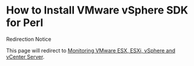 # How to Install VMware vSphere SDK for Perl

Redirection Notice

This page will redirect to [Monitoring VMware ESX, ESXi, vSphere and vCenter Server](/display/HOWTOs/Monitoring+VMware+ESX%2C+ESXi%2C+vSphere+and+vCenter+Server).

